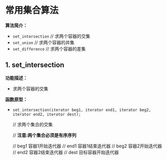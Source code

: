 # 常用集合算法

**算法简介：**

* `set_intersection` // 求两个容器的交集
* `set_union` // 求两个容器的并集
* `set_difference` // 求两个容器的差集

## 1. set\_intersection

**功能描述：**

* 求两个容器的交集

**函数原型：**

*   `set_intersection(iterator beg1, iterator end1, iterator beg2, iterator end2, iterator dest);`

    // 求两个集合的交集

    // **注意:两个集合必须是有序序列**

    // beg1 容器1开始迭代器 // end1 容器1结束迭代器 // beg2 容器2开始迭代器 // end2 容器2结束迭代器 // dest 目标容器开始迭代器

